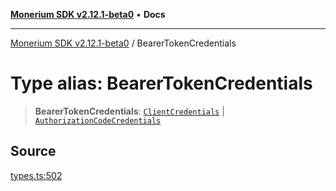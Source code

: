 [**Monerium SDK v2.12.1-beta0**](../README.md) • **Docs**

---

[Monerium SDK v2.12.1-beta0](../README.md) / BearerTokenCredentials

# Type alias: BearerTokenCredentials

> **BearerTokenCredentials**: [`ClientCredentials`](../interfaces/ClientCredentials.md) \| [`AuthorizationCodeCredentials`](../interfaces/AuthorizationCodeCredentials.md)

## Source

[types.ts:502](https://github.com/monerium/js-monorepo/blob/5652214d02f5add3c0253df8e24a10c8f67836ad/packages/sdk/src/types.ts#L502)
